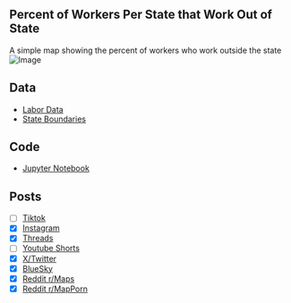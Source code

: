 ## Percent of Workers Per State that Work Out of State
A simple map showing the percent of workers who work outside the state
![Image](https://drive.google.com/uc?export=view&id=19kTe25znXd8VJyjXtM-nvaqkWN7q5z7_)

## Data
* [Labor Data](https://data.census.gov/table/ACSST5Y2023.S0801)
* [State Boundaries](https://www.census.gov/geographies/mapping-files/time-series/geo/carto-boundary-file.html)

## Code
* [Jupyter Notebook](FormatData.ipynb)

## Posts
- [ ] [Tiktok]()
- [X] [Instagram](https://www.instagram.com/p/DOl3ZUED-Ny/)
- [X] [Threads](https://www.threads.com/@vinemapper/post/DOl3Z0Hjx6P)
- [ ] [Youtube Shorts]()
- [X] [X/Twitter](https://x.com/VineMapper/status/1967284760264524056)
- [X] [BlueSky](https://bsky.app/profile/vinemapper.bsky.social/post/3lysu4d3wak2u)
- [X] [Reddit r/Maps](https://www.reddit.com/r/Maps/comments/1ngxuzg/percent_of_workers_who_work_out_of_state/)
- [X] [Reddit r/MapPorn](https://www.reddit.com/r/MapPorn/comments/1ngxuwd/percent_of_workers_who_work_out_of_state/)
